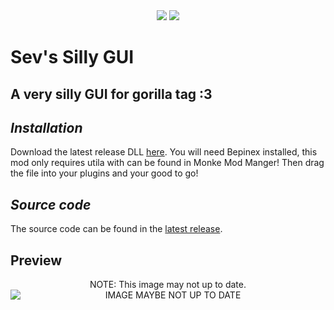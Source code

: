 <div align="center">
 <a href="https://github.com/sevisadev/Sevs-silly-gui/releases/latest">
 <img src="https://img.shields.io/github/downloads/sevisadev/Sevs-silly-gui/total?label=Downloads&style=flat-square"<img></a>
 <a href="https://discord.gg/RfRRuPvGqn">
 <img src="https://img.shields.io/discord/1266969567540940900?label=Discord&style=flat-square"</img></a>
</div>

# Sev's Silly GUI
## A very silly GUI for gorilla tag :3
## <i>Installation</i>
Download the latest release DLL [here](https://github.com/sevisadev/Sevs-silly-gui/releases/latest). You will need Bepinex installed, this mod only requires utila with can be found in Monke Mod Manger! Then drag the file into your plugins and your good to go!
## <i>Source code</i>
The source code can be found in the [latest release](https://github.com/sevisadev/Sevs-silly-gui/releases/latest).
## Preview
<div align="center">
NOTE: This image may not up to date.
<img src="https://github.com/sevisadev/Sevs-silly-gui/blob/main/Sevs%20silly%20GUI%20image.png&?raw=true" title = "NOTE: Image may not up to date." alt = "IMAGE MAYBE NOT UP TO DATE" style="display: block;  margin-left: auto; margin-right: auto; width=10%;">
</div>
